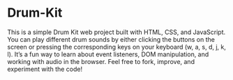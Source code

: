 # Drum-Kit
This is a simple Drum Kit web project built with HTML, CSS, and JavaScript. You can play different drum sounds by either clicking the buttons on the screen or pressing the corresponding keys on your keyboard (w, a, s, d, j, k, l). It’s a fun way to learn about event listeners, DOM manipulation, and working with audio in the browser. Feel free to fork, improve, and experiment with the code!
